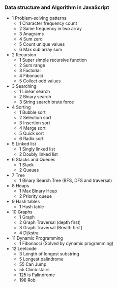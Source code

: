 ### Data structure and Algorithm in JavaScript 
- 1 Problem-solving patterns
  - 1 Character frequency count
  - 2 Same frequency in two array
  - 3 Anagrams
  - 4 Sum zero
  - 5 Count unique values
  - 6 Max sub array sum
- 2 Recursion
  - 1 Super simple recursive function
  - 2 Sum range
  - 3 Factorial
  - 4 Fibonacci
  - 5 Collect odd values
- 3 Searching 
  - 1 Linear search
  - 2 Binary search
  - 3 String search brute force
- 4 Sorting
  - 1 Bubble sort
  - 2 Selection sort
  - 3 Insertion sort
  - 4 Merge sort
  - 5 Quick sort
  - 6 Radix sort
- 5 Linked list
  - 1 Singly linked list
  - 2 Doubly linked list
- 6 Stacks and Queues
  - 1 Stack
  - 2 Queues
- 7 Tree
  - 1 Binary Search Tree (BFS, DFS and traversal)
- 8 Heaps
  - 1 Max Binary Heap
  - 2 Priority queue
- 9 Hash tables
  - 1 Hash table
- 10 Graphs  
  - 1 Graph
  - 2 Graph Traversal (depth first)
  - 3 Graph Traversal (Breath first)
  - 4 Dijkstra
- 11 Dynamic Programming
  - 1 Fibonacci (Solved by dynamic programming)
- 12 Leetcode  
  - 3 Length of longest substring
  - 5 Longest palindrome
  - 55 Can Jump
  - 55 Climb stairs
  - 125 is Palindrome
  - 198 Rob